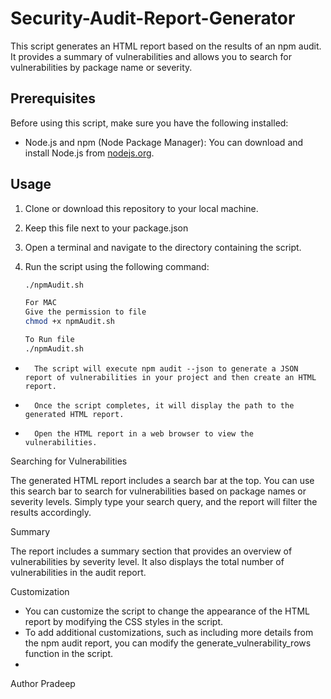 # Security-Audit-Report-Generator


This script generates an HTML report based on the results of an npm audit. It provides a summary of vulnerabilities and allows you to search for vulnerabilities by package name or severity.

## Prerequisites

Before using this script, make sure you have the following installed:

- Node.js and npm (Node Package Manager): You can download and install Node.js from [nodejs.org](https://nodejs.org/).

## Usage

1. Clone or download this repository to your local machine.
2. Keep this file next to your package.json

3. Open a terminal and navigate to the directory containing the script.

4. Run the script using the following command:

   ```bash
   ./npmAudit.sh

   For MAC
   Give the permission to file
   chmod +x npmAudit.sh

   To Run file
   ./npmAudit.sh


* 		The script will execute npm audit --json to generate a JSON report of vulnerabilities in your project and then create an HTML report.
* 		Once the script completes, it will display the path to the generated HTML report.
* 		Open the HTML report in a web browser to view the vulnerabilities.

Searching for Vulnerabilities

The generated HTML report includes a search bar at the top. You can use this search bar to search for vulnerabilities based on package names or severity levels. Simply type your search query, and the report will filter the results accordingly.

Summary

The report includes a summary section that provides an overview of vulnerabilities by severity level. It also displays the total number of vulnerabilities in the audit report.

Customization

* You can customize the script to change the appearance of the HTML report by modifying the CSS styles in the script.
* To add additional customizations, such as including more details from the npm audit report, you can modify the generate_vulnerability_rows function in the script.
* 
Author
Pradeep
